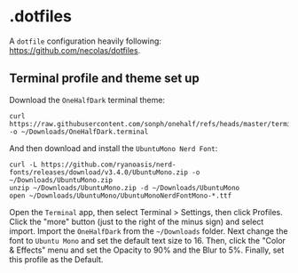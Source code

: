 # .dotfiles

A `dotfile` configuration heavily following: https://github.com/necolas/dotfiles.

## Terminal profile and theme set up 

Download the `OneHalfDark` terminal theme: 
```shell
curl https://raw.githubusercontent.com/sonph/onehalf/refs/heads/master/terminal/OneHalfDark.terminal -o ~/Downloads/OneHalfDark.terminal
```
And then download and install the `UbuntuMono Nerd Font`: 
```shell
curl -L https://github.com/ryanoasis/nerd-fonts/releases/download/v3.4.0/UbuntuMono.zip -o ~/Downloads/UbuntuMono.zip
unzip ~/Downloads/UbuntuMono.zip -d ~/Downloads/UbuntuMono
open ~/Downloads/UbuntuMono/UbuntuMonoNerdFontMono-*.ttf
```
Open the `Terminal` app, then select Terminal > Settings, then click Profiles.
Click the "more" button (just to the right of the minus sign) and select import. 
Import the `OneHalfDark` from the `~/Downloads`  folder. 
Next change the font to `Ubuntu Mono` and set the default text size to 16.
Then, click the "Color & Effects" menu and set the Opacity to 90% and the Blur to 5%.
Finally, set this profile as the Default. 

<!--
__Working Notes__: 
  - https://www.bugsnag.com/blog/tmux-and-vim/
    - https://github.com/keeganlow/dotfiles/blob/master/.vimrc#L219C5-L219C5
  - https://vim.fandom.com/wiki/Avoid_the_escape_key
  - https://github.com/christoomey/vim-tmux-navigator
  - https://github.com/edkolev/tmuxline.vim
  - https://gist.github.com/davidlamt/444ad0d60a09a9a3e10a58a4ce884531
  - https://gist.github.com/xinshuoweng/ea62e1b19f30dbba60184a85cf04e9a1
-->


